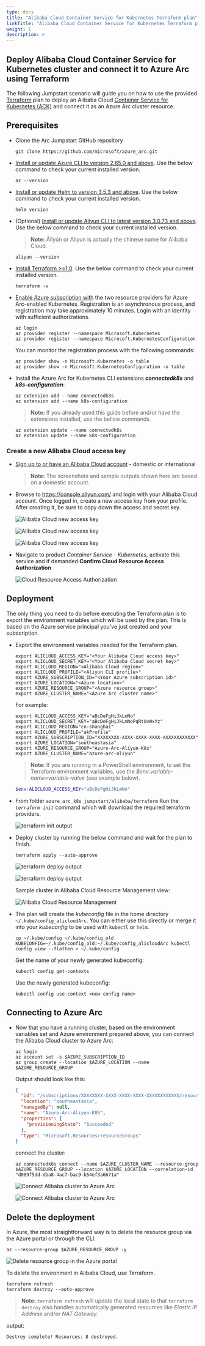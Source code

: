 ```yaml
---
type: docs
title: "Alibaba Cloud Container Service for Kubernetes Terraform plan"
linkTitle: "Alibaba Cloud Container Service for Kubernetes Terraform plan"
weight: 1
description: >
---
```


## Deploy Alibaba Cloud Container Service for Kubernetes cluster and connect it to Azure Arc using Terraform

The following Jumpstart scenario will guide you on how to use the provided [Terraform](https://www.terraform.io/) plan to deploy an Alibaba Cloud [Container Service for Kubernetes (ACK)](https://www.alibabacloud.com/product/kubernetes) and connect it as an Azure Arc cluster resource.

## Prerequisites

- Clone the Arc Jumpstart GitHub repository

  ```shell
  git clone https://github.com/microsoft/azure_arc.git
  ```

- [Install or update Azure CLI to version 2.65.0 and above](https://learn.microsoft.com/cli/azure/install-azure-cli?view=azure-cli-latest). Use the below command to check your current installed version.

  ```shell
  az --version
  ```

- [Install or update Helm to version 3.5.3 and above](https://helm.sh/docs/intro/install/). Use the below command to check your current installed version.

  ```shell
  helm version
  ```

- (Optional) [Install or update Aliyun CLI to latest version 3.0.73 and above](https://github.com/aliyun/aliyun-cli). Use the below command to check your current installed version.

  > **Note:** Ālǐyún or Aliyun is actually the chinese name for Alibaba Cloud.

  ```shell
  aliyun --version
  ```

- [Install Terraform >=1.0](https://learn.hashicorp.com/terraform/getting-started/install.html). Use the below command to check your current installed version.

  ```shell
  terraform -v
  ```

- [Enable Azure subscription with](https://learn.microsoft.com/azure/azure-resource-manager/management/resource-providers-and-types#register-resource-provider) the two resource providers for Azure Arc-enabled Kubernetes. Registration is an asynchronous process, and registration may take approximately 10 minutes. Login with an identity with sufficient authorizations.

  ```shell
  az login
  az provider register --namespace Microsoft.Kubernetes
  az provider register --namespace Microsoft.KubernetesConfiguration
  ```

  You can monitor the registration process with the following commands:

  ```shell
  az provider show -n Microsoft.Kubernetes -o table
  az provider show -n Microsoft.KubernetesConfiguration -o table
  ```

- Install the Azure Arc for Kubernetes CLI extensions ***connectedk8s*** and ***k8s-configuration***:

  ```shell
  az extension add --name connectedk8s
  az extension add --name k8s-configuration
  ```

  > **Note:** If you already used this guide before and/or have the extensions installed, use the bellow commands.

  ```shell
  az extension update --name connectedk8s
  az extension update --name k8s-configuration
  ```

### Create a new Alibaba Cloud access key

- [Sign up to or have an Alibaba Cloud account](https://www.alibabacloud.com/) - domestic or international

  > **Note:** The screenshots and sample outputs shown here are based on a domestic account.

- Browse to <https://console.aliyun.com/> and login with your Alibaba Cloud account. Once logged in, create a new access key from your profile. After creating it, be sure to copy down the access and secret key.

  ![Alibaba Cloud new access key](./01.png)

  ![Alibaba Cloud new access key](./02.png)

  ![Alibaba Cloud new access key](./03.png)

- Navigate to product *Container Service - Kubernetes*, activate this service and if demanded **Confirm Cloud Resource Access Authorization**

  ![Cloud Resource Access Authorization](./04.png)

## Deployment

The only thing you need to do before executing the Terraform plan is to export the environment variables which will be used by the plan. This is based on the Azure service principal you've just created and your subscription.  

- Export the environment variables needed for the Terraform plan.

  ```shell
  export ALICLOUD_ACCESS_KEY="<Your Alibaba Cloud access key>"
  export ALICLOUD_SECRET_KEY="<Your Alibaba Cloud secret key>"
  export ALICLOUD_REGION="<Alibaba Cloud region>"
  export ALICLOUD_PROFILE="<Aliyun CLI profile>"
  export AZURE_SUBSCRIPTION_ID="<Your Azure subscription id>"
  export AZURE_LOCATION="<Azure location>"
  export AZURE_RESOURCE_GROUP="<Azure resource group>"
  export AZURE_CLUSTER_NAME="<Azure Arc cluster name>"
  ```

  For example:

  ```shell
  export ALICLOUD_ACCESS_KEY="aBcDeFgHiJkLmNo"
  export ALICLOUD_SECRET_KEY="aBcDeFgHiJkLmNoPqRtUvWxYz"
  export ALICLOUD_REGION="cn-shanghai"
  export ALICLOUD_PROFILE="akProfile"
  export AZURE_SUBSCRIPTION_ID="XXXXXXXX-XXXX-XXXX-XXXX-XXXXXXXXXXXX"
  export AZURE_LOCATION="southeastasia"
  export AZURE_RESOURCE_GROUP="Azure-Arc-Aliyun-K8s"
  export AZURE_CLUSTER_NAME="azure-arc-aliyun"
  ```

  > **Note:** If you are running in a PowerShell environment, to set the Terraform environment variables, use the _$env:variable-name=variable-value_ (see example below).

  ```powershell
  $env:ALICLOUD_ACCESS_KEY="aBcDeFgHiJkLmNo"
  ```

- From folder `azure_arc_k8s_jumpstart/alibaba/terraform` Run the *`terraform init`* command which will download the required terraform providers.

  ![terraform init output](./05.png)

- Deploy cluster by running the below command and wait for the plan to finish.

  ```shell
  terraform apply --auto-approve
  ```

  ![terraform deploy output](./06.png)

  ![terraform deploy output](./07.png)

  Sample cluster in Alibaba Cloud Resource Management view:

  ![Alibaba Cloud Resource Management](./08.png)

- The plan will create the _kubeconfig_ file in the home directory `~/.kube/config_alicloudArc`. You can either use this directly or merge it into your _kubeconfig_ to be used with `kubectl` or `helm`.

   ```shell
   cp ~/.kube/config ~/.kube/config_old
   KUBECONFIG=~/.kube/config_old:~/.kube/config_alicloudArc kubectl config view --flatten > ~/.kube/config
   ```

  Get the name of your newly generated kubeconfig:

  ```shell
  kubectl config get-contexts
  ```

  Use the newly generated kubeconfig:

  ```shell
  kubectl config use-context <new config name>
  ```

## Connecting to Azure Arc

- Now that you have a running cluster, based on the environment variables set and Azure environment prepared above, you can connect the Alibaba Cloud cluster to Azure Arc:

  ```shell
  az login
  az account set -s $AZURE_SUBSCRIPTION_ID
  az group create --location $AZURE_LOCATION --name $AZURE_RESOURCE_GROUP
  ```

  Output should look like this:

  ```json
  {
    "id": "/subscriptions/XXXXXXXX-XXXX-XXXX-XXXX-XXXXXXXXXXXX/resourceGroups/Azure-Arc-Aliyun-K8S",
    "location": "southeastasia",
    "managedBy": null,
    "name": "Azure-Arc-Aliyun-K8S",
    "properties": {
      "provisioningState": "Succeeded"
    },
    "type": "Microsoft.Resources/resourceGroups"
  }
  ```

  connect the cluster:

  ```shell
  az connectedk8s connect --name $AZURE_CLUSTER_NAME --resource-group $AZURE_RESOURCE_GROUP --location $AZURE_LOCATION --correlation-id "d009f5dd-dba8-4ac7-bac9-b54ef3a6671a"
  ```

  ![Connect Alibaba cluster to Azure Arc](./09.png)

  ![Connect Alibaba cluster to Azure Arc](./10.png)

## Delete the deployment

In Azure, the most straightforward way is to delete the resource group via the Azure portal or through the CLI.

```shell
az --resource-group $AZURE_RESOURCE_GROUP -y
```

![Delete resource group in the Azure portal](./11.png)

To delete the environment in Alibaba Cloud, use Terraform.

```shell
terraform refresh
terraform destroy --auto-approve
```

> **Note:** `terraform refresh` will update the local state to that `terraform destroy` also handles automatically generated resources like _Elastic IP Address_ and/or _NAT Gateway_.

output:

```text
Destroy complete! Resources: 8 destroyed.
```
